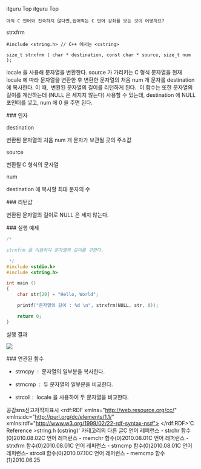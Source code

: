  itguru Top itguru Top

```warning
아직 C 언어와 친숙하지 않다면,씹어먹는 C 언어 강좌를 보는 것이 어떻까요?

```

strxfrm
```info
#include <string.h> // C++ 에서는 <cstring>

size_t strxfrm ( char * destination, const char * source, size_t num );
```


locale 을 사용해 문자열을 변환한다.
source 가 가리키는 C 형식 문자열을 현재 locale 에 따라 문자열을 변환한 후 변환한 문자열의 처음 num 개 문자를 destination 에 복사한다. 이 때,  변환된 문자열의 길이를 리턴하게 된다.  이 함수는 또한 문자열의 길이를 계산하는데 (NULL 은 세지지 않는다) 사용할 수 있는데, destination 에 NULL 포인터를 넣고, num 에 0 을 주면 된다.

### 인자

destination

변환된 문자열의 처음 num 개 문자가 보관될 곳의 주소값

source

변환될 C 형식의 문자열

num

destination 에 복사할 최대 문자의 수

### 리턴값

변환된 문자열의 길이로 NULL 은 세지 않는다.

### 실행 예제

```cpp
/*

strxfrm 을 이용하여 문자열의 길이를 구한다.

 */
#include <stdio.h>
#include <string.h>

int main ()
{
    char str[20] = "Hello, World";

    printf("문자열의 길이 : %d \n", strxfrm(NULL, str, 0));

    return 0;
}
```


실행 결과

![](http://img1.daumcdn.net/thumb/R1920x0/?fname=http%3A%2F%2Fcfile9.uf.tistory.com%2Fimage%2F186A6F1C4C54E5888668F1)


### 연관된 함수

* strncpy  :  문자열의 일부분을 복사한다.

* strncmp  :  두 문자열의 일부분을 비교한다.
* strcoll :  locale 을 사용하여 두 문자열을 비교한다.

공감sns신고저작자표시	<rdf:RDF xmlns="http://web.resource.org/cc/" xmlns:dc="http://purl.org/dc/elements/1.1/" xmlns:rdf="http://www.w3.org/1999/02/22-rdf-syntax-ns#">		<Work rdf:about="">			<license rdf:resource="http://creativecommons.org/licenses/by-fr/2.0/kr/" />		</Work>		<License rdf:about="http://creativecommons.org/licenses/by-fr/">			<permits rdf:resource="http://web.resource.org/cc/Reproduction"/>			<permits rdf:resource="http://web.resource.org/cc/Distribution"/>			<requires rdf:resource="http://web.resource.org/cc/Notice"/>			<requires rdf:resource="http://web.resource.org/cc/Attribution"/>			<permits rdf:resource="http://web.resource.org/cc/DerivativeWorks"/>		</License>	</rdf:RDF>'C Reference >string.h (cstring)' 카테고리의 다른 글C 언어 레퍼런스 - strchr 함수(0)2010.08.02C 언어 레퍼런스 - memchr 함수(0)2010.08.01C 언어 레퍼런스 - strxfrm 함수(0)2010.08.01C 언어 레퍼런스 - strncmp 함수(0)2010.08.01C 언어 레퍼런스- strcoll 함수(0)2010.07.10C 언어 레퍼런스 - memcmp 함수(1)2010.06.25

